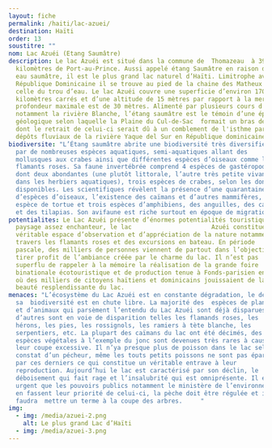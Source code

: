 ```yaml
---
layout: fiche
permalink: /haiti/lac-azuei/
destination: Haïti
order: 13
soustitre: ""
nom: Lac Azuéi (Etang Saumâtre)
description: Le lac Azuéi est situé dans la commune de  Thomazeau  à 39
  kilomètres de Port-au-Prince. Aussi appelé étang Saumâtre en raison de son
  eau saumâtre, il est le plus grand lac naturel d’Haïti. Limitrophe avec la
  République Dominicaine il se trouve au pied de la chaine des Matheux et
  celle du trou d’eau. Le lac Azuéi couvre une superficie d’environ 170
  kilomètres carrés et d’une altitude de 15 mètres par rapport à la mer, sa
  profondeur maximale est de 30 mètres. Alimenté par plusieurs cours d'eau,
  notamment la rivière Blanche, l’étang saumâtre est le témoin d’une époque
  géologique selon laquelle la Plaine du Cul-de-Sac  formait un bras de mer
  dont le retrait de celui-ci serait dû à un comblement de l'isthme par les
  dépôts fluviaux de la rivière Yaque del Sur en République dominicaine.
biodiversite: "L’Étang saumâtre abrite une biodiversité très diversifiée peuplée
  par de nombreuses espèces aquatiques, semi-aquatiques allant des
  mollusques aux crabes ainsi que différentes espèces d’oiseaux comme les
  flamants roses. Sa faune invertébrée comprend 4 espèces de gastéropodes
  dont deux abondantes (une plutôt littorale, l’autre très petite vivant
  dans les herbiers aquatiques), trois espèces de crabes, selon les données
  disponibles. Les scientifiques révèlent la présence d’une quarantaine
  d’espèces d’oiseaux, l’existence des caïmans et d’autres mammifères, une
  espèce de tortue et trois espèces d’amphibiens, des anguilles, des canards
  et des tilapias. Son avifaune est riche surtout en époque de migration. "
potentialites: Le Lac Azuéi présente d’énormes potentialités touristiques. D’un
  paysage assez enchanteur, le lac                      Azuéi constitue un
  véritable espace d’observation et d’appréciation de la nature notamment à
  travers les flamants roses et des excursions en bateau. En période
  pascale, des milliers de personnes viennent de partout dans l’objectif de
  tirer profit de l’ambiance créée par le charme du lac. Il n’est pas
  superflu de rappeler à la mémoire la réalisation de la grande foire
  binationale écotouristique et de production tenue à Fonds-parisien en 2004
  où des milliers de citoyens haïtiens et dominicains jouissaient de la
  beauté resplendissante du lac.
menaces: "L’écosystème du Lac Azuéi est en constante dégradation, le déclin de
  sa  biodiversité est en chute libre. La majorité des  espèces de plantes
  et d’animaux qui parsèment l’entendu du Lac Azuéi sont déjà disparues et
  d’autres sont en voie de disparition telles les flamands roses, les
  hérons, les pies, les rossignols, les ramiers à tète blanche, les
  serpentiers, etc. La plupart des caïmans du lac ont été décimés, des
  espèces végétales à l’exemple du jonc sont devenues très rares à cause de
  leur coupe excessive. Il n’ya presque plus de poisson dans le lac selon le
  constat d’un pécheur, même les touts petits poissons ne sont pas épargnés
  par ces derniers ce qui constitue un véritable entrave à leur
  reproduction. Aujourd’hui le lac est caractérisé par son déclin, le
  déboisement qui fait rage et l’insalubrité qui est omniprésente. Il est
  urgent que les pouvoirs publics notamment le ministère de l’environnement
  en fassent leur priorité de celui-ci, la pèche doit être régulée et il
  faudra  mettre un terme à la coupe des arbres.     "
img:
  - img: /media/azuei-2.png
    alt: Le plus grand Lac d’Haïti
  - img: /media/azuei-3.png
---
```

